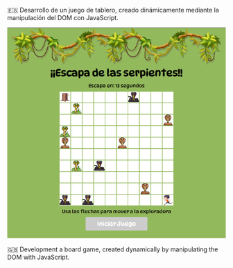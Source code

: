 :es: Desarrollo de un juego de tablero, creado dinámicamente mediante la manipulación del DOM con JavaScript.

![Screenshot del juego](screenshot.png)

:gb: Development a board game, created dynamically by manipulating the DOM with JavaScript.
